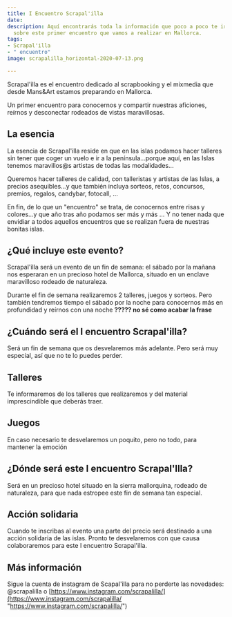 ```yaml
---
title: I Encuentro Scrapal'illa
date: 
description: Aquí encontrarás toda la información que poco a poco te iremos desvelando
  sobre este primer encuentro que vamos a realizar en Mallorca.
tags:
- Scrapal'illa
- " encuentro"
image: scrapalilla_horizontal-2020-07-13.png

---
```

Scrapal'illa es el encuentro dedicado al scrapbooking y el mixmedia que desde Mans&Art estamos preparando en Mallorca.

Un primer encuentro para conocernos y compartir nuestras aficiones, reírnos y desconectar rodeados de vistas maravillosas.

## La esencia

La esencia de Scrapal'illa reside en que en las islas podamos hacer talleres sin tener que coger un vuelo e ir a la península...porque aquí, en las Islas tenemos maravillos@s artistas de todas las modalidades...

Queremos hacer talleres de calidad, con talleristas y artistas de las Islas, a precios asequibles...y que también incluya sorteos, retos, concursos, premios, regalos, candybar, fotocall, ...

En fin, de lo que un "encuentro" se trata, de conocernos entre risas y colores...y que año tras año podamos ser más y más ... Y no tener nada que envidiar a todos aquellos encuentros que se realizan fuera de nuestras bonitas islas.

## ¿Qué incluye este evento?

Scrapal'illa será un evento de un fin de semana: el sábado por la mañana nos esperaran en un precioso hotel de Mallorca, situado en un enclave maravilloso rodeado de naturaleza.

Durante el fin de semana realizaremos 2 talleres, juegos y sorteos. Pero también tendremos tiempo el sábado por la noche para conocernos más en profundidad y reírnos con una noche **????? no sé como acabar la frase**

## ¿Cuándo será el I encuentro Scrapal'illa?

Será un fin de semana que os desvelaremos más adelante. Pero será muy especial, así que no te lo puedes perder.

## Talleres

Te informaremos de los talleres que realizaremos y del material imprescindible que deberás traer.

## Juegos

En caso necesario te desvelaremos  un poquito, pero no todo, para mantener la emoción

## ¿Dónde será este I encuentro Scrapal'Illa?

Será en un precioso hotel situado en la sierra mallorquina, rodeado de naturaleza, para que nada estropee este fin de semana tan especial.

## Acción solidaria

Cuando te inscribas al evento una parte del precio será destinado a una acción solidaria de las islas. Pronto te desvelaremos con que causa colaboraremos para este I encuentro Scrapal'illa.

## Más información

Sigue la cuenta de instagram de Scapal'illa para no perderte las novedades: @scrapalilla o [https://www.instagram.com/scrapalilla/](https://www.instagram.com/scrapalilla/ "https://www.instagram.com/scrapalilla/")